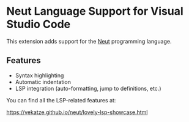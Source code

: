 # Neut Language Support for Visual Studio Code

This extension adds support for the [Neut](https://vekatze.github.io/neut) programming language.

## Features

- Syntax highlighting
- Automatic indentation
- LSP integration (auto-formatting, jump to definitions, etc.)

You can find all the LSP-related features at:

https://vekatze.github.io/neut/lovely-lsp-showcase.html
